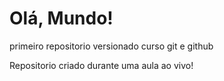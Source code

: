 # Olá, Mundo!
 primeiro repositorio versionado curso git e github

Repositorio criado durante uma aula ao vivo!